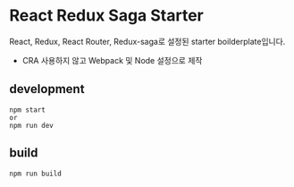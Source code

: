 # React Redux Saga Starter

React, Redux, React Router, Redux-saga로 설정된 starter boilderplate입니다.

* CRA 사용하지 않고 Webpack 및 Node 설정으로 제작

## development
```
npm start
or
npm run dev
```

## build
```
npm run build
```
